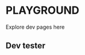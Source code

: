 <script setup>
import Playground from './XPLAYGROUND/examples/Test.vue'
</script>
# PLAYGROUND
Explore dev pages here

## Dev tester

<Playground />
